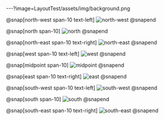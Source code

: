 ---?image=LayoutTest/assets/img/background.png

@snap[north-west span-10 text-left]
![north-west](LayoutTest/assets/img/compass.png)
@snapend

@snap[north span-10]
![north](LayoutTest/assets/img/compass.png)
@snapend

@snap[north-east span-10 text-right]
![north-east](LayoutTest/assets/img/compass.png)
@snapend

@snap[west span-10 text-left]
![west](LayoutTest/assets/img/compass.png)
@snapend

@snap[midpoint span-10]
![midpoint](LayoutTest/assets/img/compass.png)
@snapend

@snap[east span-10 text-right]
![east](LayoutTest/assets/img/compass.png)
@snapend

@snap[south-west span-10 text-left]
![south-west](LayoutTest/assets/img/compass.png)
@snapend

@snap[south span-10]
![south](LayoutTest/assets/img/compass.png)
@snapend

@snap[south-east span-10 text-right]
![south-east](LayoutTest/assets/img/compass.png)
@snapend